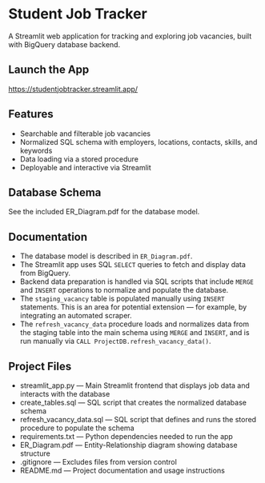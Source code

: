# Student Job Tracker

A Streamlit web application for tracking and exploring job vacancies, built with BigQuery database backend.

## Launch the App

https://studentjobtracker.streamlit.app/

## Features

- Searchable and filterable job vacancies
- Normalized SQL schema with employers, locations, contacts, skills, and keywords
- Data loading via a stored procedure
- Deployable and interactive via Streamlit

## Database Schema

See the included ER_Diagram.pdf for the database model.

## Documentation

- The database model is described in `ER_Diagram.pdf`.
- The Streamlit app uses SQL `SELECT` queries to fetch and display data from BigQuery.
- Backend data preparation is handled via SQL scripts that include `MERGE` and `INSERT` operations to normalize and populate the database.
- The `staging_vacancy` table is populated manually using `INSERT` statements. This is an area for potential extension — for example, by integrating an automated scraper.
- The `refresh_vacancy_data` procedure loads and normalizes data from the staging table into the main schema using `MERGE` and `INSERT`, and is run manually via `CALL ProjectDB.refresh_vacancy_data()`.

## Project Files

- streamlit_app.py — Main Streamlit frontend that displays job data and interacts with the database
- create_tables.sql — SQL script that creates the normalized database schema
- refresh_vacancy_data.sql — SQL script that defines and runs the stored procedure to populate the schema
- requirements.txt — Python dependencies needed to run the app
- ER_Diagram.pdf — Entity-Relationship diagram showing database structure
- .gitignore — Excludes files from version control
- README.md — Project documentation and usage instructions
